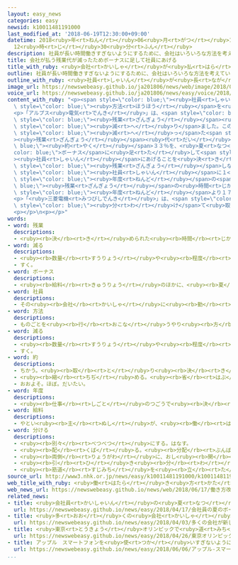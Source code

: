 ```yaml
---
layout: easy_news
categories: easy
newsid: k10011481191000
last_modified_at: '2018-06-19T12:30:00+09:00'
datetime: 2018<ruby>年<rt>ねん</rt></ruby>06<ruby>月<rt>がつ</rt></ruby>19<ruby>日<rt>にち</rt></ruby>
  12<ruby>時<rt>じ</rt></ruby>30<ruby>分<rt>ふん</rt></ruby>
description: 社員が長い時間働きすぎないようにするために、会社はいろいろな方法を考えています。
title: 会社が払う残業代が減ったためボーナスに足して社員にあげる
title_with_ruby: <ruby>会社<rt>かいしゃ</rt></ruby>が<ruby>払<rt>はら</rt></ruby>う<ruby>残業<rt>ざんぎょう</rt></ruby><ruby>代<rt>だい</rt></ruby>が<ruby>減<rt>へ</rt></ruby>ったためボーナスに<ruby>足<rt>た</rt></ruby>して<ruby>社員<rt>しゃいん</rt></ruby>にあげる
outline: 社員が長い時間働きすぎないようにするために、会社はいろいろな方法を考えています。
outline_with_ruby: <ruby>社員<rt>しゃいん</rt></ruby>が<ruby>長<rt>なが</rt></ruby>い<ruby>時間<rt>じかん</rt></ruby><ruby>働<rt>はたら</rt></ruby>きすぎないようにするために、<ruby>会社<rt>かいしゃ</rt></ruby>はいろいろな<ruby>方法<rt>ほうほう</rt></ruby>を<ruby>考<rt>かんが</rt></ruby>えています。
image_url: https://newswebeasy.github.io/ja201806/news/web/image/2018/06/17/K10011481191_1806162330_1806170538_01_02.jpg
voice_url: https://newswebeasy.github.io/ja201806/news/easy/voice/2018/06/19/k10011481191000.mp4
content_with_ruby: "<p><span style=\"color: blue;\"><ruby>社員<rt>しゃいん</rt></ruby></span>が<ruby>長<rt>なが</rt></ruby>い<ruby>時間<rt>じかん</rt></ruby><ruby>働<rt>はたら</rt></ruby>きすぎないようにするために、<ruby>会社<rt>かいしゃ</rt></ruby>はいろいろな<span\
  \ style=\"color: blue;\"><ruby>方法<rt>ほうほう</rt></ruby></span>を<ruby>考<rt>かんが</rt></ruby>えています。</p>\n\
  <p>「アルプス<ruby>電気<rt>でんき</rt></ruby>」は、<span style=\"color: blue;\"><ruby>残業<rt>ざんぎょう</rt></ruby></span>の<ruby>時間<rt>じかん</rt></ruby>を<ruby>短<rt>みじか</rt></ruby>くしたため、<ruby>会社<rt>かいしゃ</rt></ruby>が<ruby>払<rt>はら</rt></ruby>う<span\
  \ style=\"color: blue;\"><ruby>残業<rt>ざんぎょう</rt></ruby></span><ruby>代<rt>だい</rt></ruby>が<span\
  \ style=\"color: blue;\"><ruby>減<rt>へ</rt></ruby>り</span>ました。このため<ruby>会社<rt>かいしゃ</rt></ruby>は、<span\
  \ style=\"color: blue;\"><ruby>減<rt>へ</rt></ruby>っ</span>た<span style=\"color: blue;\"\
  ><ruby>残業<rt>ざんぎょう</rt></ruby></span><ruby>代<rt>だい</rt></ruby>の<span style=\"color:\
  \ blue;\"><ruby>約<rt>やく</rt></ruby></span>３３％を、<ruby>夏<rt>なつ</rt></ruby>の<span style=\"\
  color: blue;\">ボーナス</span>に<ruby>足<rt>た</rt></ruby>して<span style=\"color: blue;\"\
  ><ruby>社員<rt>しゃいん</rt></ruby></span>にあげることを<ruby>決<rt>き</rt></ruby>めました。</p>\n<p>「はるやまホールディングス」は、１か<ruby>月<rt>げつ</rt></ruby><span\
  \ style=\"color: blue;\"><ruby>残業<rt>ざんぎょう</rt></ruby></span>しなかった<ruby>場合<rt>ばあい</rt></ruby>、<span\
  \ style=\"color: blue;\"><ruby>社員<rt>しゃいん</rt></ruby></span>に１<ruby>万<rt>まん</rt></ruby>５０００<ruby>円<rt>えん</rt></ruby>あげています。２０１７<span\
  \ style=\"color: blue;\"><ruby>年度<rt>ねんど</rt></ruby></span>の<span style=\"color:\
  \ blue;\"><ruby>残業<rt>ざんぎょう</rt></ruby></span>の<ruby>時間<rt>じかん</rt></ruby>は、<ruby>前<rt>まえ</rt></ruby>の<span\
  \ style=\"color: blue;\"><ruby>年度<rt>ねんど</rt></ruby></span>より１７％<ruby>短<rt>みじか</rt></ruby>くなったと<ruby>言<rt>い</rt></ruby>っています。</p>\n\
  <p>「<ruby>三菱電機<rt>みつびしでんき</rt></ruby>」は、<span style=\"color: blue;\"><ruby>給料<rt>きゅうりょう</rt></ruby></span>をもらうことができる「<ruby>有給休暇<rt>ゆうきゅうきゅうか</rt></ruby>」という<ruby>休<rt>やす</rt></ruby>みを、<ruby>例<rt>たと</rt></ruby>えば２<ruby>時間<rt>じかん</rt></ruby>など<ruby>細<rt>こま</rt></ruby>かい<ruby>時間<rt>じかん</rt></ruby>に<span\
  \ style=\"color: blue;\"><ruby>分<rt>わ</rt></ruby>け</span>て<ruby>取<rt>と</rt></ruby>ることができるようにします。</p>\n\
  <p></p>\n<p></p>"
words:
- word: 残業
  descriptions:
  - <ruby><rb>決</rb><rt>き</rt></ruby>められた<ruby><rb>時間</rb><rt>じかん</rt></ruby>のあと、<ruby><rb>残</rb><rt>のこ</rt></ruby>って<ruby><rb>仕事</rb><rt>しごと</rt></ruby>をすること。
- word: 減る
  descriptions:
  - <ruby><rb>数量</rb><rt>すうりょう</rt></ruby>や<ruby><rb>程度</rb><rt>ていど</rt></ruby>が<ruby><rb>少</rb><rt>すく</rt></ruby>なくなる。
  - すく。
- word: ボーナス
  descriptions:
  - <ruby><rb>給料</rb><rt>きゅうりょう</rt></ruby>のほかに、<ruby><rb>夏</rb><rt>なつ</rt></ruby>と<ruby><rb>年末</rb><rt>ねんまつ</rt></ruby>などに<ruby><rb>特別</rb><rt>とくべつ</rt></ruby>にもらうお<ruby><rb>金</rb><rt>かね</rt></ruby>。<ruby><rb>賞与</rb><rt>しょうよ</rt></ruby>。
- word: 社員
  descriptions:
  - その<ruby><rb>会社</rb><rt>かいしゃ</rt></ruby>に<ruby><rb>勤</rb><rt>つと</rt></ruby>めている<ruby><rb>人</rb><rt>ひと</rt></ruby>。<ruby><rb>会社員</rb><rt>かいしゃいん</rt></ruby>。
- word: 方法
  descriptions:
  - ものごとを<ruby><rb>行</rb><rt>おこな</rt></ruby>うやり<ruby><rb>方</rb><rt>かた</rt></ruby>。しかた。
- word: 減る
  descriptions:
  - <ruby><rb>数量</rb><rt>すうりょう</rt></ruby>や<ruby><rb>程度</rb><rt>ていど</rt></ruby>が<ruby><rb>少</rb><rt>すく</rt></ruby>なくなる。
  - すく。
- word: 約
  descriptions:
  - ちかう。<ruby><rb>取</rb><rt>と</rt></ruby>り<ruby><rb>決</rb><rt>き</rt></ruby>める。
  - <ruby><rb>縮</rb><rt>ちぢ</rt></ruby>める。<ruby><rb>省</rb><rt>はぶ</rt></ruby>く。<ruby><rb>簡単</rb><rt>かんたん</rt></ruby>にする。
  - おおよそ。ほぼ。だいたい。
- word: 年度
  descriptions:
  - <ruby><rb>仕事</rb><rt>しごと</rt></ruby>のつごうで<ruby><rb>決</rb><rt>き</rt></ruby>めた<ruby><rb>一年</rb><rt>いちねん</rt></ruby>の<ruby><rb>期間</rb><rt>きかん</rt></ruby>。ふつう４<ruby><rb>月</rb><rt>がつ</rt></ruby><ruby><rb>１日</rb><rt>ついたち</rt></ruby>に<ruby><rb>始</rb><rt>はじ</rt></ruby>まり、<ruby><rb>翌年</rb><rt>よくねん</rt></ruby>の３<ruby><rb>月</rb><rt>がつ</rt></ruby>３１<ruby><rb>日</rb><rt>にち</rt></ruby>に<ruby><rb>終</rb><rt>お</rt></ruby>わる。
- word: 給料
  descriptions:
  - やとい<ruby><rb>主</rb><rt>ぬし</rt></ruby>が、<ruby><rb>働</rb><rt>はたら</rt></ruby>いた<ruby><rb>人</rb><rt>ひと</rt></ruby>にはらうお<ruby><rb>金</rb><rt>かね</rt></ruby>。<ruby><rb>給与</rb><rt>きゅうよ</rt></ruby>。サラリー。
- word: 分ける
  descriptions:
  - <ruby><rb>別々</rb><rt>べつべつ</rt></ruby>にする。はなす。
  - <ruby><rb>配</rb><rt>くば</rt></ruby>る。<ruby><rb>分配</rb><rt>ぶんぱい</rt></ruby>する。
  - <ruby><rb>両側</rb><rt>りょうがわ</rt></ruby>に、おし<ruby><rb>開</rb><rt>ひら</rt></ruby>く。
  - <ruby><rb>引</rb><rt>ひ</rt></ruby>き<ruby><rb>分</rb><rt>わ</rt></ruby>けにする。
  - <ruby><rb>筋道</rb><rt>すじみち</rt></ruby>を<ruby><rb>立</rb><rt>た</rt></ruby>てる。
source_url: http://www3.nhk.or.jp/news/easy/k10011481191000/k10011481191000.html
web_title_with_ruby: <ruby>働<rt>はたら</rt></ruby>き<ruby>方<rt>かた</rt></ruby><ruby>改革<rt>かいかく</rt></ruby>で<ruby>減<rt>へ</rt></ruby>った<ruby>残業代<rt>ざんぎょうだい</rt></ruby>を<ruby>ボーナス<rt>ぼーなす</rt></ruby>に
web_news_url: https://newswebeasy.github.io/news/web/2018/06/17/働き方改革で減った残業代をボーナスに
related_news:
- title: <ruby>会社員<rt>かいしゃいん</rt></ruby>の<ruby>夏<rt>なつ</rt></ruby>のボーナスが３<ruby>年<rt>ねん</rt></ruby><ruby>続<rt>つづ</rt></ruby>けて<ruby>増<rt>ふ</rt></ruby>えそう
  url: https://newswebeasy.github.io/news/easy/2018/04/17/会社員の夏のボーナスが3年続けて増えそう
- title: <ruby>多<rt>おお</rt></ruby>くの<ruby>会社<rt>かいしゃ</rt></ruby>が<ruby>新<rt>あたら</rt></ruby>しい<ruby>社員<rt>しゃいん</rt></ruby>を<ruby>迎<rt>むか</rt></ruby>える<ruby>入社式<rt>にゅうしゃしき</rt></ruby>を<ruby>行<rt>おこな</rt></ruby>う
  url: https://newswebeasy.github.io/news/easy/2018/04/03/多くの会社が新しい社員を迎える入社式を行う
- title: <ruby>東京<rt>とうきょう</rt></ruby>オリンピックで<ruby>道<rt>みち</rt></ruby>や<ruby>電車<rt>でんしゃ</rt></ruby>が<ruby>混<rt>こ</rt></ruby>まないように<ruby>考<rt>かんが</rt></ruby>える
  url: https://newswebeasy.github.io/news/easy/2018/04/26/東京オリンピックで道や電車が混まないように考える
- title: アップル　スマートフォンを<ruby>使<rt>つか</rt></ruby>いすぎないようにする<ruby>機能<rt>きのう</rt></ruby>
  url: https://newswebeasy.github.io/news/easy/2018/06/06/アップル-スマートフォンを使いすぎないようにする機能
...
```

